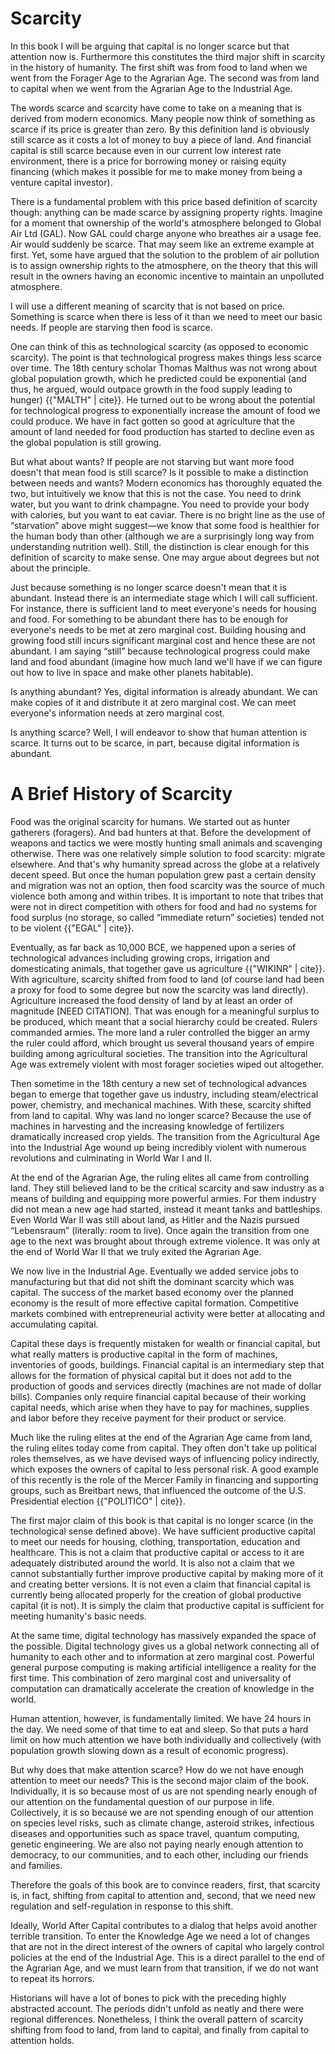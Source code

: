 # Scarcity

In this book I will be arguing that capital is no longer scarce but that attention now is. Furthermore this constitutes the third major shift in scarcity in the history of humanity. The first shift was from food to land when we went from the Forager Age to the Agrarian Age. The second was from land to capital when we went from the Agrarian Age to the Industrial Age.

The words scarce and scarcity have come to take on a meaning that is derived from modern economics. Many people now think of something as scarce if its price is greater than zero. By this definition land is obviously still scarce as it costs a lot of money to buy a piece of land. And financial capital is still scarce because even in our current low interest rate environment, there is a price for borrowing money or raising equity financing (which makes it possible for me to make money from being a venture capital investor).

There is a fundamental problem with this price based definition of scarcity though: anything can be made scarce by assigning property rights. Imagine for a moment that ownership of the world&apos;s atmosphere belonged to Global Air Ltd (GAL). Now GAL could charge anyone who breathes air a usage fee. Air would suddenly be scarce. That may seem like an extreme example at first. Yet, some have argued that the solution to the problem of air pollution is to assign ownership rights to the atmosphere, on the theory that this will result in the owners having an economic incentive to maintain an unpolluted atmosphere.

I will use a different meaning of scarcity that is not based on price. Something is scarce when there is less of it than we need to meet our basic needs. If people are starving then food is scarce.

One can think of this as technological scarcity (as opposed to economic scarcity). The point is that technological progress makes things less scarce over time. The 18th century scholar Thomas Malthus was not wrong about global population growth, which he predicted could be exponential (and thus, he argued, would outpace growth in the food supply leading to hunger) {{"MALTH" | cite}}. He turned out to be wrong about the potential for technological progress to exponentially increase the amount of food we could produce. We have in fact gotten so good at agriculture that the amount of land needed for food production has started to decline even as the global population is still growing.

But what about wants? If people are not starving but want more food doesn&apos;t that mean food is still scarce? Is it possible to make a distinction between needs and wants? Modern economics has thoroughly equated the two, but intuitively we know that this is not the case. You need to drink water, but you want to drink champagne. You need to provide your body with calories, but you want to eat caviar. There is no bright line as the use of &ldquo;starvation&rdquo; above might suggest&mdash;we know that some food is healthier for the human body than other (although we are a surprisingly long way from understanding nutrition well). Still, the distinction is clear enough for this definition of scarcity to make sense. One may argue about degrees but not about the principle.

Just because something is no longer scarce doesn&apos;t mean that it is abundant. Instead there is an intermediate stage which I will call sufficient. For instance, there is sufficient land to meet everyone&apos;s needs for housing and food. For something to be abundant there has to be enough for everyone&apos;s needs to be met at zero marginal cost. Building housing and growing food still incurs significant marginal cost and hence these are not abundant. I am saying &ldquo;still&rdquo; because technological progress could make land and food abundant (imagine how much land we'll have if we can figure out how to live in space and make other planets habitable).

Is anything abundant? Yes, digital information is already abundant. We can make copies of it and distribute it at zero marginal cost. We can meet everyone&apos;s information needs at zero marginal cost.

Is anything scarce? Well, I will endeavor to show that human attention is scarce. It turns out to be scarce, in part, because digital information is abundant.



# A Brief History of Scarcity

Food was the original scarcity for humans. We started out as hunter gatherers (foragers). And bad hunters at that. Before the development of weapons and tactics we were mostly hunting small animals and scavenging otherwise. There was one relatively simple solution to food scarcity: migrate elsewhere. And that&apos;s why humanity spread across the globe at a relatively decent speed. But once the human population grew past a certain density and migration was not an option, then food scarcity was the source of much violence both among and within tribes. It is important to note that tribes that were not in direct competition with others for food and had no systems for food surplus (no storage, so called &ldquo;immediate return&rdquo; societies) tended not to be violent {{"EGAL" | cite}}.

Eventually, as far back as 10,000 BCE, we happened upon a series of technological advances including growing crops, irrigation and domesticating animals, that together gave us agriculture {{"WIKINR" | cite}}. With agriculture, scarcity shifted from food to land (of course land had been a proxy for food to some degree but now the scarcity was land directly). Agriculture increased the food density of land by at least an order of magnitude [NEED CITATION]. That was enough for a meaningful surplus to be produced, which meant that a social hierarchy could be created. Rulers commanded armies. The more land a ruler controlled the bigger an army the ruler could afford, which brought us several thousand years of empire building among agricultural societies. The transition into the Agricultural Age was extremely violent with most forager societies wiped out altogether.

Then sometime in the 18th century a new set of technological advances began to emerge that together gave us industry, including steam/electrical power, chemistry, and mechanical machines. With these, scarcity shifted from land to capital. Why was land no longer scarce? Because the use of machines in harvesting and the increasing knowledge of fertilizers dramatically increased crop yields. The transition from the Agricultural Age into the Industrial Age wound up being incredibly violent with numerous revolutions and culminating in World War I and II.

At the end of the Agrarian Age, the ruling elites all came from controlling land. They still believed land to be the critical scarcity and saw industry as a means of building and equipping more powerful armies. For them industry did not mean a new age had started, instead it meant tanks and battleships. Even World War II was still about land, as Hitler and the Nazis pursued &ldquo;Lebensraum&rdquo; (literally: room to live). Once again the transition from one age to the next was brought about through extreme violence. It was only at the end of World War II that we truly exited the Agrarian Age.

We now live in the Industrial Age. Eventually we added service jobs to manufacturing but that did not shift the dominant scarcity which was capital. The success of the market based economy over the planned economy is the result of more effective capital formation. Competitive markets combined with entrepreneurial activity were better at allocating and accumulating capital.

Capital these days is frequently mistaken for wealth or financial capital, but what really matters is productive capital in the form of machines, inventories of goods, buildings. Financial capital is an intermediary step that allows for the formation of physical capital but it does not add to the production of goods and services directly (machines are not made of dollar bills). Companies only require financial capital because of their working capital needs, which arise when they have to pay for machines, supplies and labor before they receive payment for their product or service. 

Much like the ruling elites at the end of the Agrarian Age came from land, the ruling elites today come from capital. They often don&apos;t take up political roles themselves, as we have devised ways of influencing policy indirectly, which exposes the owners of capital to less personal risk. A good example of this recently is the role of the Mercer Family in financing and supporting groups, such as Breitbart news, that influenced the outcome of the U.S. Presidential election {{"POLITICO" | cite}}.

The first major claim of this book is that capital is no longer scarce (in the technological sense defined above).  We have sufficient productive capital to meet our needs for housing, clothing, transportation, education and healthcare. This is not a claim that productive capital or access to it are adequately distributed around the world. It is also not a claim that we cannot substantially further improve productive capital by making more of it and creating better versions. It is not even a claim that financial capital is currently being allocated properly for the creation of global productive capital (it is not). It is simply the claim that productive capital is sufficient for meeting humanity&apos;s basic needs.  

At the same time, digital technology has massively expanded the space of the possible. Digital technology gives us a global network connecting all of humanity to each other and to information at zero marginal cost. Powerful general purpose computing is making artificial intelligence a reality for the first time. This combination of zero marginal cost and universality of computation can dramatically accelerate the creation of knowledge in the world.

Human attention, however, is fundamentally limited. We have 24 hours in the day. We need some of that time to eat and sleep. So that puts a hard limit on how much attention we have both individually and collectively (with population growth slowing down as a result of economic progress).

But why does that make attention scarce? How do we not have enough attention to meet our needs? This is the second major claim of the book. Individually, it is so because most of us are not spending nearly enough of our attention on the fundamental question of our purpose in life. Collectively, it is so because we are not spending enough of our attention on species level risks, such as climate change, asteroid strikes, infectious diseases and opportunities such as space travel, quantum computing, genetic engineering. We are also not paying nearly enough attention to democracy, to our communities, and to each other, including our friends and families. 

Therefore the goals of this book are to convince readers, first, that scarcity is, in fact, shifting from capital to attention and, second, that we need new regulation and self-regulation in response to this shift. 

Ideally, World After Capital contributes to a dialog that helps avoid another terrible transition. To enter the Knowledge Age we need a lot of changes that are not in the direct interest of the owners of capital who largely control policies at the end of the Industrial Age. This is a direct parallel to the end of the Agrarian Age, and we must learn from that transition, if we do not want to repeat its horrors.

Historians will have a lot of bones to pick with the preceding highly abstracted account. The periods didn&apos;t unfold as neatly and there were regional differences. Nonetheless, I think the overall pattern of scarcity shifting from food to land, from land to capital, and finally from capital to attention holds.

